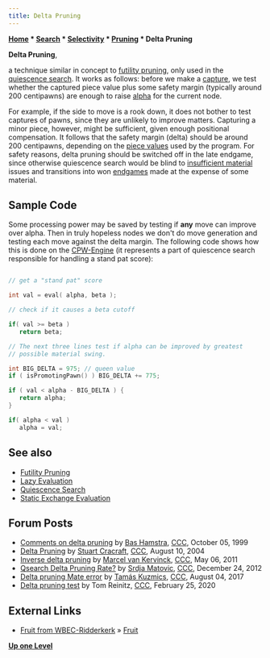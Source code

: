 ```yaml
---
title: Delta Pruning
---
```

**[Home](Home "Home") * [Search](Search "Search") * [Selectivity](Selectivity "Selectivity") * [Pruning](Pruning "Pruning") * Delta Pruning**

**Delta Pruning**,

a technique similar in concept to [futility pruning](Futility_Pruning "Futility Pruning"), only used in the [quiescence search](Quiescence_Search "Quiescence Search"). It works as follows: before we make a [capture](Captures "Captures"), we test whether the captured piece value plus some safety margin (typically around 200 centipawns) are enough to raise [alpha](Alpha "Alpha") for the current node.

For example, if the side to move is a rook down, it does not bother to test captures of pawns, since they are unlikely to improve matters. Capturing a minor piece, however, might be sufficient, given enough positional compensation. It follows that the safety margin (delta) should be around 200 centipawns, depending on the [piece values](Material "Material") used by the program. For safety reasons, delta pruning should be switched off in the late endgame, since otherwise quiescence search would be blind to [insufficient material](Material#InsufficientMaterial "Material") issues and transitions into won [endgames](Endgame "Endgame") made at the expense of some material.

## Sample Code

Some processing power may be saved by testing if **any** move can improve over alpha. Then in truly hopeless nodes we don't do move generation and testing each move against the delta margin. The following code shows how this is done on the [CPW-Engine](CPW-Engine "CPW-Engine") (it represents a part of quiescence search responsible for handling a stand pat score):

```C++

// get a "stand pat" score

int val = eval( alpha, beta );

// check if it causes a beta cutoff

if( val >= beta )
   return beta;

// The next three lines test if alpha can be improved by greatest
// possible material swing.

int BIG_DELTA = 975; // queen value
if ( isPromotingPawn() ) BIG_DELTA += 775;

if ( val < alpha - BIG_DELTA ) {
   return alpha;
}

if( alpha < val )
   alpha = val;

```

## See also

- [Futility Pruning](Futility_Pruning "Futility Pruning")
- [Lazy Evaluation](Lazy_Evaluation "Lazy Evaluation")
- [Quiescence Search](Quiescence_Search "Quiescence Search")
- [Static Exchange Evaluation](Static_Exchange_Evaluation "Static Exchange Evaluation")

## Forum Posts

- [Comments on delta pruning](https://www.stmintz.com/ccc/index.php?id=71825) by [Bas Hamstra](Bas_Hamstra "Bas Hamstra"), [CCC](CCC "CCC"), October 05, 1999
- [Delta Pruning](https://www.stmintz.com/ccc/index.php?id=381756) by [Stuart Cracraft](Stuart_Cracraft "Stuart Cracraft"), [CCC](CCC "CCC"), August 10, 2004
- [Inverse delta pruning](http://www.talkchess.com/forum/viewtopic.php?t=38997) by [Marcel van Kervinck](Marcel_van_Kervinck "Marcel van Kervinck"), [CCC](CCC "CCC"), May 06, 2011
- [Qsearch Delta Pruning Rate?](http://www.talkchess.com/forum/viewtopic.php?t=46568) by [Srdja Matovic](Srdja_Matovic "Srdja Matovic"), [CCC](CCC "CCC"), December 24, 2012
- [Delta pruning Mate error](http://www.talkchess.com/forum3/viewtopic.php?f=7&t=64803) by [Tamás Kuzmics](Tam%C3%A1s_Kuzmics "Tamás Kuzmics"), [CCC](CCC "CCC"), August 04, 2017
- [Delta pruning test](http://www.talkchess.com/forum3/viewtopic.php?f=7&t=73180) by Tom Reinitz, [CCC](CCC "CCC"), February 25, 2020

## External Links

- [Fruit from WBEC-Ridderkerk](http://wbec-ridderkerk.nl/html/details1/Fruit.html) » [Fruit](Fruit "Fruit")

**[Up one Level](Pruning "Pruning")**

